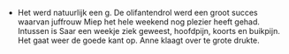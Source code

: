 - Het werd natuurlijk een g. De olifantendrol werd een groot succes waarvan juffrouw Miep het hele weekend nog plezier heeft gehad. Intussen is Saar een weekje ziek geweest, hoofdpijn, koorts en buikpijn. Het gaat weer de goede kant op. Anne klaagt over te grote drukte.